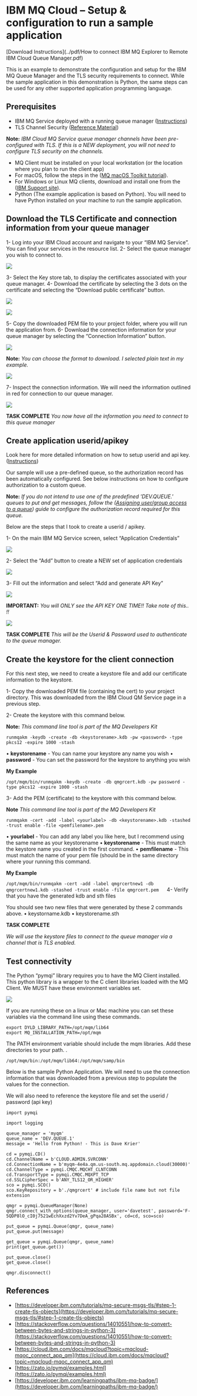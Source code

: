# IBM MQ Cloud – Setup & configuration to run a sample application

[Download Instructions](../pdf/How to connect IBM MQ Explorer to Remote IBM Cloud Queue Manager.pdf)

This is an example to demonstrate the configuration and setup for the IBM MQ Queue Manager and the TLS security requirements to connect.  While the sample application in this demonstration is Python, the same steps can be used for any other supported application programming language.  

## Prerequisites 

* IBM MQ Service deployed with a running queue manager ([Instructions](https://cloud.ibm.com/docs/mqcloud?topic=mqcloud-mqoc_create_qm))
* TLS Channel Security ([Reference Material](https://cloud.ibm.com/docs/mqcloud?topic=mqcloud-mqoc_configure_chl_ssl))

**Note:** *IBM Cloud MQ Service queue manager channels have been pre-configured with TLS. If this is a NEW deployment, you will not need to configure TLS security on the channels.*

* MQ Client must be installed on your local workstation (or the location where you plan to run the client app)
* For macOS, follow the steps in the ([MQ macOS Toolkit tutorial](https://developer.ibm.com/tutorials/mq-macos-dev)).
* For Windows or Linux MQ clients, download and install one from the ([IBM Support site](https://www.ibm.com/support/pages/node/712701)).
*  Python (The example application is based on Python). You will need to have Python installed on your machine to run the sample application. 

## Download the TLS Certificate and connection information from your queue manager

1-	Log into your IBM Cloud account and navigate to your  “IBM MQ Service”. You can find your services  in the resource list. 
2-	Select the queue manager you wish to connect to. 

![](../images/PY_MQ_TLS/1.png)

3-	Select the Key store tab, to display the certificates associated with your queue manager. 
4-	Download the certificate by selecting the 3 dots on the certificate and selecting the “Download public certificate” button. 

![](../images/PY_MQ_TLS/2.png)

![](../images/PY_MQ_TLS/3.png)

5-	Copy the downloaded PEM file to your project folder, where you will run the application from. 
6-	Download the connection information for your queue manager by selecting the “Connection Information” button. 

![](../images/PY_MQ_TLS/4.png)

**Note:** *You can choose the format to download. I selected plain text in my example.*

![](../images/PY_MQ_TLS/5.png)

7-	Inspect the connection information. We will need the information outlined in red for connection to our queue manager. 

![](../images/PY_MQ_TLS/6.png)

**TASK COMPLETE**
*You now have all the information you need to connect to this queue manager*

## Create application userid/apikey

Look here for more detailed information on how to setup userid and api key. ([Instructions](https://cloud.ibm.com/docs/mqcloud?topic=mqcloud-mqoc_configure_app_qm_access))

Our sample will use a pre-defined queue, so the authorization record has been automatically configured. See below instructions on how to configure authorization to a custom queue. 

**Note:** *If you do not intend to use one of the predefined 'DEV.QUEUE.' queues to put and get messages, follow the ([Assigning user/group access to a queue](https://cloud.ibm.com/docs/services/mqcloud?topic=mqcloud-mqoc_configure_auth_record)) guide to configure the authorization record required for this queue.*

Below are the steps that I took to create a userid / apikey. 

1-	On the main IBM MQ Service screen, select “Application Credentials” 

![](../images/PY_MQ_TLS/7.png)

2- 	Select the “Add” button to create a NEW set of application credentials 

![](../images/PY_MQ_TLS/8.png)

3-	Fill out the information and select “Add and generate API Key” 

![](../images/PY_MQ_TLS/9.png)

**IMPORTANT:** *You will ONLY see the API KEY ONE TIME!!  Take note of this.. !!*

![](../images/PY_MQ_TLS/10.png)

**TASK COMPLETE**
*This will be the Userid & Password used to authenticate to the queue manager.*

## Create the keystore for the client connection

For this next step, we need to create a keystore file and add our certificate information to the keystore. 

1-	Copy the downloaded PEM file (containing the cert) to your project directory. This was downloaded from the IBM Cloud QM Service page in a previous step. 

2-	Create the keystore with this command below. 


**Note:** *This command line tool is part of the MQ Developers Kit*

    runmqakm -keydb -create -db <keystorename>.kdb -pw <password> -type pkcs12 -expire 1000 -stash

•	**keystorename**  - You can name your keystore any name you wish
•	**password**  -  You can set the password for the keystore to anything you wish

**My Example**

```/opt/mqm/bin/runmqakm -keydb -create -db qmgrcert.kdb -pw password -type pkcs12 -expire 1000 -stash```

3-	Add the PEM (certificate) to the keystore with this command below.


**Note** *This command line tool is part of the MQ Developers Kit*

    runmqakm -cert -add -label <yourlabel> -db <keystorename>.kdb -stashed -trust enable -file <pemfilename>.pem

•	**yourlabel**  -  You can add any label you like here, but I recommend using the same name as your keystorename
•	**keystorename**  -  This must match the keystore name you created in the first command. 
•	**pemfilename** -  This must match the name of your pem file (should be in the same directory where your running this command. 

**My Example** 

```/opt/mqm/bin/runmqakm -cert -add -label qmgrcertnew1 -db qmgrcertnew1.kdb -stashed -trust enable -file qmgrcert.pem```
 
4-	Verify that you have the generated kdb and sth files 

You should see two new files that were generated by these 2 commands above. 
•	keystorname.kdb
•	keystorename.sth


**TASK COMPLETE**

*We will use the keystore files to connect to the queue manager via a channel that is TLS enabled.* 


## Test connectivity

The Python “pymqi” library requires you to have the MQ Client installed. This python library is a wrapper to the C client libraries loaded with the MQ Client. We MUST have these environment variables set. 

![](../images/PY_MQ_TLS/11.png)

If you are running these on a linux or Mac machine you can set these variables via the command line using these commands. 


    export DYLD_LIBRARY_PATH=/opt/mqm/lib64
    export MQ_INSTALLATION_PATH=/opt/mqm


The PATH environment variable should include the mqm libraries. Add these directories to your path. . 


    /opt/mqm/bin:/opt/mqm/lib64:/opt/mqm/samp/bin


Below is the sample Python Application. We will need to use the connection information that was downloaded from a previous step to populate the values for the connection. 

We will also need to reference the keystore file and set the userid / password (api key) 

    import pymqi

    import logging

    queue_manager = 'myqm'
    queue_name = 'DEV.QUEUE.1'
    message = 'Hello from Python! - This is Dave Krier'

    cd = pymqi.CD()
    cd.ChannelName = b'CLOUD.ADMIN.SVRCONN'
    cd.ConnectionName = b'myqm-4e4a.qm.us-south.mq.appdomain.cloud(30000)'
    cd.ChannelType = pymqi.CMQC.MQCHT_CLNTCONN
    cd.TransportType = pymqi.CMQC.MQXPT_TCP
    cd.SSLCipherSpec = b'ANY_TLS12_OR_HIGHER'
    sco = pymqi.SCO()
    sco.KeyRepository = b'./qmgrcert' # include file name but not file extension

    qmgr = pymqi.QueueManager(None)
    qmgr.connect_with_options(queue_manager, user='davetest', password='F-5QDP8lO_cI0j7521wEchXxzd2Yv7DeA_gPqa28ASBx', cd=cd, sco=sco)

    put_queue = pymqi.Queue(qmgr, queue_name)
    put_queue.put(message)

    get_queue = pymqi.Queue(qmgr, queue_name)
    print(get_queue.get())

    put_queue.close()
    get_queue.close()

    qmgr.disconnect()


## References

*	[https://developer.ibm.com/tutorials/mq-secure-msgs-tls/#step-1-create-tls-objects](https://developer.ibm.com/tutorials/mq-secure-msgs-tls/#step-1-create-tls-objects)
*   [https://stackoverflow.com/questions/14010551/how-to-convert-between-bytes-and-strings-in-python-3](https://stackoverflow.com/questions/14010551/how-to-convert-between-bytes-and-strings-in-python-3)
*   [https://cloud.ibm.com/docs/mqcloud?topic=mqcloud-mqoc_connect_app_qm](https://cloud.ibm.com/docs/mqcloud?topic=mqcloud-mqoc_connect_app_qm)
*   [https://zato.io/pymqi/examples.html](https://zato.io/pymqi/examples.html)
*   [https://developer.ibm.com/learningpaths/ibm-mq-badge/](https://developer.ibm.com/learningpaths/ibm-mq-badge/)
